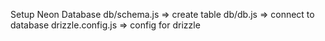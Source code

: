 <!-- Database Setup  -->

Setup Neon Database
db/schema.js => create table
db/db.js => connect to database
drizzle.config.js => config for drizzle
